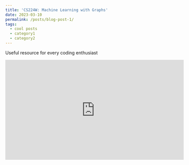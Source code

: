 ```yaml
---
title: 'CS224W: Machine Learning with Graphs'
date: 2023-03-10
permalink: /posts/blog-post-1/
tags:
  - cool posts
  - category1
  - category2  
---
```

Useful resource for every coding enthusiast
<div align="center">
<iframe width="560" height="315" src="https://www.youtube.com/playlist?list=PLoROMvodv4rPLKxIpqhjhPgdQy7imNkDn" title="YouTube video player" frameborder="0" allow="accelerometer; autoplay; clipboard-write; encrypted-media; gyroscope; picture-in-picture" allowfullscreen></iframe>
</div>
